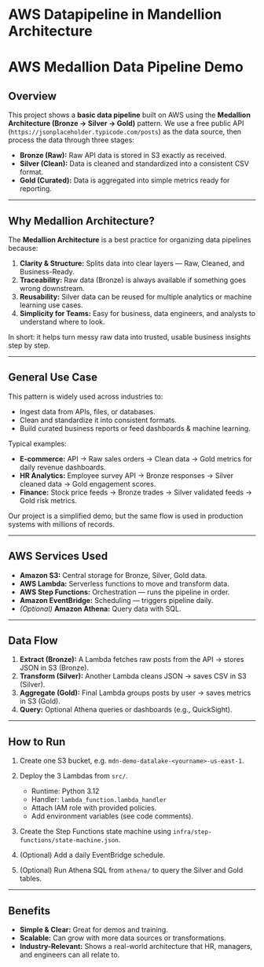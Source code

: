 # AWS Datapipeline in Mandellion Architecture

# AWS Medallion Data Pipeline Demo

## Overview

This project shows a **basic data pipeline** built on AWS using the **Medallion Architecture (Bronze → Silver → Gold)** pattern.
We use a free public API (`https://jsonplaceholder.typicode.com/posts`) as the data source, then process the data through three stages:

* **Bronze (Raw):** Raw API data is stored in S3 exactly as received.
* **Silver (Clean):** Data is cleaned and standardized into a consistent CSV format.
* **Gold (Curated):** Data is aggregated into simple metrics ready for reporting.

---

## Why Medallion Architecture?

The **Medallion Architecture** is a best practice for organizing data pipelines because:

1. **Clarity & Structure:** Splits data into clear layers — Raw, Cleaned, and Business-Ready.
2. **Traceability:** Raw data (Bronze) is always available if something goes wrong downstream.
3. **Reusability:** Silver data can be reused for multiple analytics or machine learning use cases.
4. **Simplicity for Teams:** Easy for business, data engineers, and analysts to understand where to look.

In short: it helps turn messy raw data into trusted, usable business insights step by step.

---

## General Use Case

This pattern is widely used across industries to:

* Ingest data from APIs, files, or databases.
* Clean and standardize it into consistent formats.
* Build curated business reports or feed dashboards & machine learning.

Typical examples:

* **E-commerce:** API → Raw sales orders → Clean data → Gold metrics for daily revenue dashboards.
* **HR Analytics:** Employee survey API → Bronze responses → Silver cleaned data → Gold engagement scores.
* **Finance:** Stock price feeds → Bronze trades → Silver validated feeds → Gold risk metrics.

Our project is a simplified demo, but the same flow is used in production systems with millions of records.

---

## AWS Services Used

* **Amazon S3:** Central storage for Bronze, Silver, Gold data.
* **AWS Lambda:** Serverless functions to move and transform data.
* **AWS Step Functions:** Orchestration — runs the pipeline in order.
* **Amazon EventBridge:** Scheduling — triggers pipeline daily.
* *(Optional)* **Amazon Athena:** Query data with SQL.

---

## Data Flow

1. **Extract (Bronze):** A Lambda fetches raw posts from the API → stores JSON in S3 (Bronze).
2. **Transform (Silver):** Another Lambda cleans JSON → saves CSV in S3 (Silver).
3. **Aggregate (Gold):** Final Lambda groups posts by user → saves metrics in S3 (Gold).
4. **Query:** Optional Athena queries or dashboards (e.g., QuickSight).

---

## How to Run

1. Create one S3 bucket, e.g. `mdn-demo-datalake-<yourname>-us-east-1`.
2. Deploy the 3 Lambdas from `src/`.

   * Runtime: Python 3.12
   * Handler: `lambda_function.lambda_handler`
   * Attach IAM role with provided policies.
   * Add environment variables (see code comments).
3. Create the Step Functions state machine using `infra/step-functions/state-machine.json`.
4. (Optional) Add a daily EventBridge schedule.
5. (Optional) Run Athena SQL from `athena/` to query the Silver and Gold tables.

---

## Benefits

* **Simple & Clear:** Great for demos and training.
* **Scalable:** Can grow with more data sources or transformations.
* **Industry-Relevant:** Shows a real-world architecture that HR, managers, and engineers can all relate to.

